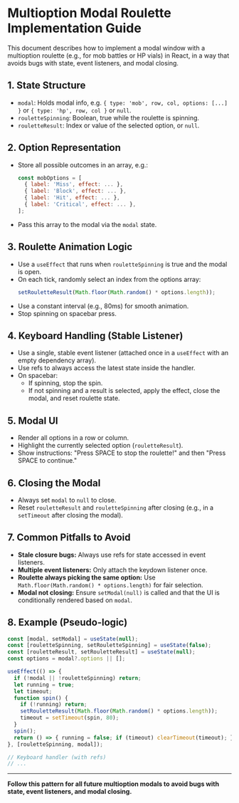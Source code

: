 # Multioption Modal Roulette Implementation Guide

This document describes how to implement a modal window with a multioption roulette (e.g., for mob battles or HP vials) in React, in a way that avoids bugs with state, event listeners, and modal closing.

## 1. State Structure
- `modal`: Holds modal info, e.g. `{ type: 'mob', row, col, options: [...] }` or `{ type: 'hp', row, col }` or `null`.
- `rouletteSpinning`: Boolean, true while the roulette is spinning.
- `rouletteResult`: Index or value of the selected option, or `null`.

## 2. Option Representation
- Store all possible outcomes in an array, e.g.:
  ```js
  const mobOptions = [
    { label: 'Miss', effect: ... },
    { label: 'Block', effect: ... },
    { label: 'Hit', effect: ... },
    { label: 'Critical', effect: ... },
  ];
  ```
- Pass this array to the modal via the `modal` state.

## 3. Roulette Animation Logic
- Use a `useEffect` that runs when `rouletteSpinning` is true and the modal is open.
- On each tick, randomly select an index from the options array:
  ```js
  setRouletteResult(Math.floor(Math.random() * options.length));
  ```
- Use a constant interval (e.g., 80ms) for smooth animation.
- Stop spinning on spacebar press.

## 4. Keyboard Handling (Stable Listener)
- Use a single, stable event listener (attached once in a `useEffect` with an empty dependency array).
- Use refs to always access the latest state inside the handler.
- On spacebar:
  - If spinning, stop the spin.
  - If not spinning and a result is selected, apply the effect, close the modal, and reset roulette state.

## 5. Modal UI
- Render all options in a row or column.
- Highlight the currently selected option (`rouletteResult`).
- Show instructions: "Press SPACE to stop the roulette!" and then "Press SPACE to continue."

## 6. Closing the Modal
- Always set `modal` to `null` to close.
- Reset `rouletteResult` and `rouletteSpinning` after closing (e.g., in a `setTimeout` after closing the modal).

## 7. Common Pitfalls to Avoid
- **Stale closure bugs:** Always use refs for state accessed in event listeners.
- **Multiple event listeners:** Only attach the keydown listener once.
- **Roulette always picking the same option:** Use `Math.floor(Math.random() * options.length)` for fair selection.
- **Modal not closing:** Ensure `setModal(null)` is called and that the UI is conditionally rendered based on `modal`.

## 8. Example (Pseudo-logic)
```js
const [modal, setModal] = useState(null);
const [rouletteSpinning, setRouletteSpinning] = useState(false);
const [rouletteResult, setRouletteResult] = useState(null);
const options = modal?.options || [];

useEffect(() => {
  if (!modal || !rouletteSpinning) return;
  let running = true;
  let timeout;
  function spin() {
    if (!running) return;
    setRouletteResult(Math.floor(Math.random() * options.length));
    timeout = setTimeout(spin, 80);
  }
  spin();
  return () => { running = false; if (timeout) clearTimeout(timeout); };
}, [rouletteSpinning, modal]);

// Keyboard handler (with refs)
// ...
```

---

**Follow this pattern for all future multioption modals to avoid bugs with state, event listeners, and modal closing.**
